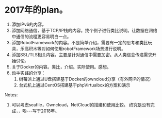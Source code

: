 #  2017年的plan。

1. 添加IPv6的内容。
2. 添加网络通信，基于TCP/IP栈的内容。找个例子进行类比说明。让数据在网络中通信的流程更容易明白一点。
3. 添加RobotFramework的内容。不是简单介绍，需要有一定的思考和类比玩具，乐高积木等对如何使用robotFramework场景进行说明。
4. 添加SSL/TLS相关内容。主要是针对通信中需要加密。从人类信息传递需求开始讨论。
5. 关于Docker的内容。类比，介绍。实际使用。感想。
6. 动手实践的分享：
    1. 树莓派上通过U盘搭建基于Docker的owncloud分享（有外网IP的情况）
    2. 台式机上通过CentOS搭建基于phpVirtualbox的方案和演示


Notes:
1. 可以考虑seafile，Owncloud，NetCloud的搭建和使用比较。
终究是没有完成，，唉---写于2018年。
